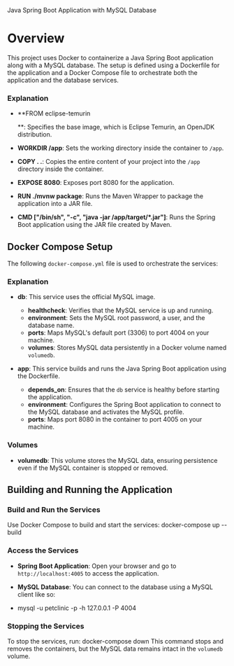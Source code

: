 Java Spring Boot Application with MySQL Database
# Overview

This project uses Docker to containerize a Java Spring Boot application along with a MySQL database. The setup is defined using a Dockerfile for the application and a Docker Compose file to orchestrate both the application and the database services.

### Explanation

- **FROM eclipse-temurin
    
    **: Specifies the base image, which is Eclipse Temurin, an OpenJDK distribution.
- **WORKDIR /app**: Sets the working directory inside the container to `/app`.
- **COPY . .**: Copies the entire content of your project into the `/app` directory inside the container.
- **EXPOSE 8080**: Exposes port 8080 for the application.
- **RUN ./mvnw package**: Runs the Maven Wrapper to package the application into a JAR file.
- **CMD ["/bin/sh", "-c", "java -jar /app/target/*.jar"]**: Runs the Spring Boot application using the JAR file created by Maven.

## Docker Compose Setup

The following `docker-compose.yml` file is used to orchestrate the services:
### Explanation

- **db**: This service uses the official MySQL image.
    
    - **healthcheck**: Verifies that the MySQL service is up and running.
    - **environment**: Sets the MySQL root password, a user, and the database name.
    - **ports**: Maps MySQL's default port (3306) to port 4004 on your machine.
    - **volumes**: Stores MySQL data persistently in a Docker volume named `volumedb`.
- **app**: This service builds and runs the Java Spring Boot application using the Dockerfile.
    
    - **depends_on**: Ensures that the `db` service is healthy before starting the application.
    - **environment**: Configures the Spring Boot application to connect to the MySQL database and activates the MySQL profile.
    - **ports**: Maps port 8080 in the container to port 4005 on your machine.

### Volumes

- **volumedb**: This volume stores the MySQL data, ensuring persistence even if the MySQL container is stopped or removed.
## Building and Running the Application
### Build and Run the Services

Use Docker Compose to build and start the services:
docker-compose up --build

### Access the Services

- **Spring Boot Application**: Open your browser and go to `http://localhost:4005` to access the application.
    
- **MySQL Database**: You can connect to the database using a MySQL client like so:
- mysql -u petclinic -p -h 127.0.0.1 -P 4004

### Stopping the Services

To stop the services, run:
docker-compose down
This command stops and removes the containers, but the MySQL data remains intact in the `volumedb` volume.
